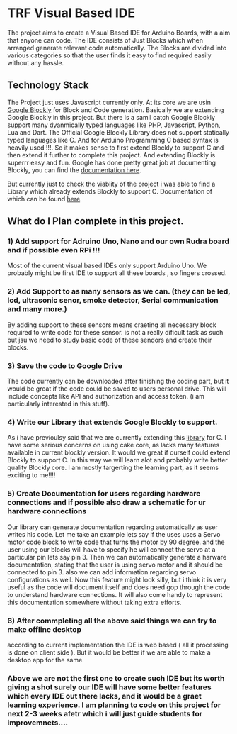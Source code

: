 # TRF Visual Based IDE
  The project aims to create a Visual Based IDE for Arduino Boards, with a aim that anyone can code. The IDE consists of Just Blocks which   when arranged generate relevant code automatically. The Blocks are divided into various categories so that the user finds it easy to find   required easily without any hassle.
  
 ## Technology Stack
  The Project just uses Javascript currently only. At its core we are usin [Google Blockly](https://developers.google.com/blockly/) for       Block and Code generation. Basically we are extending Google Blockly in this project. But there is a samll catch Google Blockly support     many dyanmically typed languages like PHP, Javascript, Python, Lua and Dart. The Official Google Blockly Library does not support statically typed languages like C. And for Arduino Programming C based syntax is heavily used !!!. So it makes sense to first extend Blockly to support C and then extend it further to complete this project. And extending Blockly is superrr easy and fun. Google has done pretty great job at documenting Blockly, you can find the  [documentation here](https://developers.google.com/blockly/guides/overview).
  
  But currently just to check the viablity of the project i was able to find a Library which already extends Blockly to support C. Documentation of which can be found [here](https://github.com/cra16/cake-core).
  
  
  ## What do I Plan complete in this project.
  
  ### 1) Add support for Adruino Uno, Nano and our own Rudra board  and if possible even RPi !!!
  Most of the current visual based IDEs only support Arduino Uno. We probably might be first IDE to support all these boards , so fingers crossed.
  
 ### 2) Add Support to as many sensors as we can. (they can be led, lcd, ultrasonic senor, smoke detector, Serial communication and many more.)
 By adding support to these sensors means craeting all necessary block required to write code for these sensor. is not a really dificult task as such but jsu we need to study basic code of these sendors and create their blocks.
 
 ### 3) Save the code to Google Drive
 The code currently can be downloaded after finishing the coding part, but it would be great if the code could be saved to users personal drive. This will include concepts like API and authorization and access token. (i am particularly interested in this stuff).
 
 ### 4) Write our Library that extends Google Blockly to support.
 As i have previoulsy said that we are currently extending this [library](https://github.com/cra16/cake-core) for C. I have some serious concerns on using cake core, as lacks many features available in current blockly version. It would we great if ourself could extend Blockly to support C. In this way we will learn alot and probably write better quality Blockly core. I am mostly targerting the learning part, as it seems exciting to me!!!!
 
 ### 5) Create Documentation for users regarding hardware connections and if possible also draw a schematic for ur hardware connections
 Our library can generate documentation regarding automatically as user writes his code. Let me take an example lets say if the uses uses a Servo motor code block to write code that turns the motor by 90 degree. and the user using our blocks will have to specify he will connect the servo at a particular pin lets say pin 3. Then we can automatically generate a harware documentation, stating that the user is using servo motor and it should be connected to pin 3. also we can add information regarding servo configurations as well. Now this feature might look silly, but i think it is very useful as the code will document itself and does need gop through the code to understand hardware connections. It will also come handy to represent this documentation somewhere without taking extra efforts.
 
 ### 6) After commpleting all the above said things we can try to make offline desktop
 according to current implementation the IDE is web based ( all it processing is done on client side ). But it would be better if we are able to make a desktop app for the same.
 
 
 ### Above we are not the first one to create such IDE but its worth giving a shot surely our IDE will have some better features which every IDE out there lacks, and it would be a graet learning experience. I am planning to code on this project for next 2-3 weeks afetr which i will just guide students for improvemnets....

